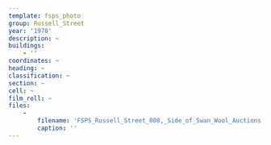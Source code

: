 ```yaml
---
template: fsps_photo
group: Russell_Street
year: '1978'
description: ~
buildings:
    - ''
coordinates: ~
heading: ~
classification: ~
section: ~
cell: ~
film_roll: ~
files:
    -
        filename: 'FSPS_Russell_Street_008,_Side_of_Swan_Wool_Auctions,_15-2-B,_1978.png'
        caption: ''
---
```

